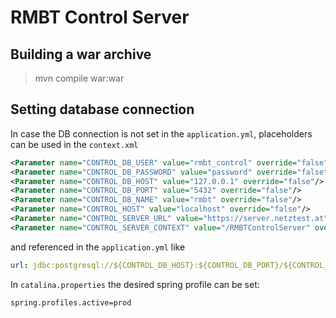 RMBT Control Server
=======

Building a war archive
-----

> mvn compile war:war


Setting database connection
-----

In case the DB connection is not set in the `application.yml`, placeholders can be used in the `context.xml`

```xml
<Parameter name="CONTROL_DB_USER" value="rmbt_control" override="false"/>
<Parameter name="CONTROL_DB_PASSWORD" value="password" override="false"/>
<Parameter name="CONTROL_DB_HOST" value="127.0.0.1" override="false"/>
<Parameter name="CONTROL_DB_PORT" value="5432" override="false"/>
<Parameter name="CONTROL_DB_NAME" value="rmbt" override="false"/>
<Parameter name="CONTROL_HOST" value="localhost" override="false"/>
<Parameter name="CONTROL_SERVER_URL" value="https://server.netztest.at" override="false"/>
<Parameter name="CONTROL_SERVER_CONTEXT" value="/RMBTControlServer" override="false"/>
```

and referenced in the `application.yml` like

```yaml
url: jdbc:postgresql://${CONTROL_DB_HOST}:${CONTROL_DB_PORT}/${CONTROL_DB_NAME}
```

In `catalina.properties` the desired spring profile can be set:

```properties
spring.profiles.active=prod
```